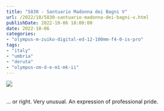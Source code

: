 ```yaml
---
title: "5830 - Santuario Madonna dei Bagni V"
url: /2022/10/5830-santuario-madonna-dei-bagni-v.html
publishDate: 2022-10-06 18:00:00
date: 2022-10-06
categories:
- "olympus-m-zuiko-digital-ed-12-100mm-f4-0-is-pro"
tags:
- "italy"
- "umbria"
- "deruta"
- "olympus-om-d-e-m1-mk-ii"
---
```

<div class="container">
<div class="center"><a target="_blank" href="https://d25zfm9zpd7gm5.cloudfront.net/1200x1200/2019/20190907_094603_lr.jpg"><img class="webfeedsFeaturedVisual" src="https://d25zfm9zpd7gm5.cloudfront.net/0600x0600/2019/20190907_094603_lr.jpg" /></a></div>
</div>
<br />

... or right. Very unusual. An expression of professional
pride.
